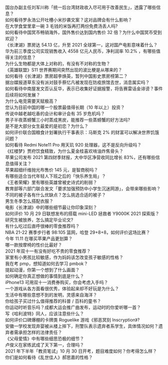国台办副主任刘军川称「统一后台湾财政收入尽可用于改善民生」，透露了哪些信息？  
如何看待罗永浩公开吐槽小米抄袭文案？这对品牌会有什么影响？  
在大学食堂里拿一碗 3 毛钱的米饭再打两份免费汤丢人吗?  
如何看待中国冥币畅销海外，国外售价达到国内售价 32 倍？为什么中国冥币受到欢迎？  
《长津湖》票房达 54.13 亿，升至 2021 全球第一，这对国产电影意味着什么？  
华为前三季度公司实现销售收入 4558 亿元人民币，净利润率 10.2% ，有哪些值得关注的信息？  
为什么生物都是大体上对称的，有没有不对称的生物？  
《英雄联盟》S11 世界赛期间突然出现的波比梗是从哪来的？  
如何看待《长津湖》票房超李焕英，暂列中国影史票房榜第二？  
据台媒报道草东没有派对鼓手蔡忆凡被发现在防疫旅馆去世，消息属实吗？  
如何看待中南屋发文否认反华，表示已收集好证据报警，将告赛雷话金诽谤？事件后续将如何发展？  
为什么电竞需要天赋极高？  
您认为目前中国的哪一个股票最值得长期（10 年以上）投资？  
传说中越老越吃香的会计和审计会有 35 岁危机吗？  
男子半夜蒸螃蟹三小时蒸成黑炭，能推荐一些蒸螃蟹的好方法吗?  
是不是大部分女生最爱的是初恋？为什么？  
如何评价联合国粮食计划署执行干事表示：马斯克 2% 的财富可以解决世界饥饿问题？  
如何看待 Redmi Note11 Pro 用天玑 920 处理器，这不是反向升级吗？  
《红楼梦》贾府饮食精致，为什么夏金桂喜欢啃油炸焦骨头？  
苹果公司发布 2021 第四财季财报，大中华区净营收同比增长 83%，还有哪些信息值得关注？  
苹果超细纤维抛光布售价 145 元，是智商税吗？  
有哪些适合当代年轻人下班之后的「快乐养生局」？  
《王者荣耀》里有哪些英雄曾被史诗式的削弱？  
教育部等六部门联合发文「要求加强预防中小学生沉迷网游」，会带来哪些影响？  
不同的被子各有什么优缺点？怎么挑选合适的被子？  
男生冬季怎么搭配衣服？  
电影《长津湖》中的哪些细节最让你印象深刻？  
如何评价 10 月 29 日联想发布的搭载 mini-LED 拯救者 Y9000K 2021 探索版？  
研究生被放养，怎么搞定毕业论文?  
有什么吃过后直呼很棒的零食推荐吗？  
NBA 21-22 赛季步行者 98:105 篮网，哈登 29+8+8，如何评价这场比赛？  
今年 11.11 在哪买苹果产品更划算？  
哪一款按摩椅的性价比最好？  
2021 年双十一有没有好吃不贵的零食推荐？  
家里有小男孩比较敏感，作为妈妈该怎改变孩子敏感的性格？  
我在考 pmp，想知道如何去学习 pmbok？  
提起动漫，你第一个想到了什么画面？  
如何确定你真正想做的事情到底是什么？  
iPhone13 可用双十一消费券购买，你会考虑入手吗？  
一个游戏从各方面看很优秀，体验起来却不好玩是为什么？  
生活中有哪些意想不到的发明，灵感来自海洋？  
你给孩子买过什么值得推荐的科普 / 百科的童书？  
你运动时听音乐吗？成都大运会推广曲发布，运动时的你爱听哪一首？  
写《哈利波特》同人，应该注意些什么？  
如何评价口碑爆棚的卡牌类 Roguelike 游戏《邪恶冥刻 Inscryption》?  
安徽一学校发现弃婴被从楼上摔下，刑警队表示遗弃者系学生，具体情况如何？遗弃者需承担怎样的法律责任？  
《父母爱情》中有哪些细思恐极的细节？  
卢俊义在家练武成了天下第一，合理吗？  
2021 年下半年「教资笔试」10 月 30 日开考，题目难度如何？你考得怎么样？  
你们是如何看待《乱世佳人》郝思嘉的性格？  
